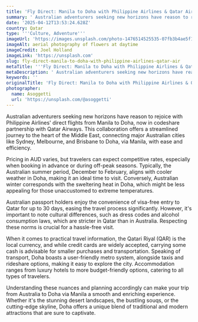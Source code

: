 ```yaml
---
title: 'Fly Direct: Manila to Doha with Philippine Airlines & Qatar Airways'
summary: ' Australian adventurers seeking new horizons have reason to rejoice with Philippine Airlines'' direct flights from Manila to Doha, now in codeshare par...'
date: '2025-04-12T13:53:24.628Z'
country: Qatar
type: '''Culture, Adventure'''
imageUrl: 'https://images.unsplash.com/photo-1476514525535-07fb3b4ae5f1'
imageAlt: aerial photography of flowers at daytime
imageCredit: Joel Holland
imageLink: 'https://unsplash.com'
slug: fly-direct-manila-to-doha-with-philippine-airlines-qatar-air
metaTitle: '''Fly Direct: Manila to Doha with Philippine Airlines & Qatar Airways'''
metaDescription: ' Australian adventurers seeking new horizons have reason to rejoice with Philippine Airlines'' direct flights from Manila to Doha, now in codeshare par...'
keywords: ''
originalTitle: 'Fly Direct: Manila to Doha with Philippine Airlines & Qatar Airways'
photographer:
  name: Asoggetti
  url: 'https://unsplash.com/@asoggetti'
---
```








Australian adventurers seeking new horizons have reason to rejoice with Philippine Airlines' direct flights from Manila to Doha, now in codeshare partnership with Qatar Airways. This collaboration offers a streamlined journey to the heart of the Middle East, connecting major Australian cities like Sydney, Melbourne, and Brisbane to Doha, via Manila, with ease and efficiency.

Pricing in AUD varies, but travelers can expect competitive rates, especially when booking in advance or during off-peak seasons. Typically, the Australian summer period, December to February, aligns with cooler weather in Doha, making it an ideal time to visit. Conversely, Australian winter corresponds with the sweltering heat in Doha, which might be less appealing for those unaccustomed to extreme temperatures.

Australian passport holders enjoy the convenience of visa-free entry to Qatar for up to 30 days, easing the travel process significantly. However, it's important to note cultural differences, such as dress codes and alcohol consumption laws, which are stricter in Qatar than in Australia. Respecting these norms is crucial for a hassle-free visit.

When it comes to practical travel information, the Qatari Riyal (QAR) is the local currency, and while credit cards are widely accepted, carrying some cash is advisable for smaller purchases and transportation. Speaking of transport, Doha boasts a user-friendly metro system, alongside taxis and rideshare options, making it easy to explore the city. Accommodation ranges from luxury hotels to more budget-friendly options, catering to all types of travelers.

Understanding these nuances and planning accordingly can make your trip from Australia to Doha via Manila a smooth and enriching experience. Whether it's the stunning desert landscapes, the bustling souqs, or the cutting-edge skyline, Doha offers a unique blend of traditional and modern attractions that are sure to captivate.
